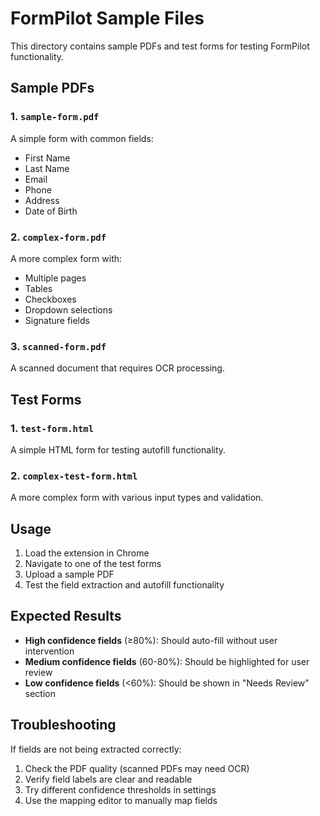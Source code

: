 # FormPilot Sample Files

This directory contains sample PDFs and test forms for testing FormPilot functionality.

## Sample PDFs

### 1. `sample-form.pdf`
A simple form with common fields:
- First Name
- Last Name
- Email
- Phone
- Address
- Date of Birth

### 2. `complex-form.pdf`
A more complex form with:
- Multiple pages
- Tables
- Checkboxes
- Dropdown selections
- Signature fields

### 3. `scanned-form.pdf`
A scanned document that requires OCR processing.

## Test Forms

### 1. `test-form.html`
A simple HTML form for testing autofill functionality.

### 2. `complex-test-form.html`
A more complex form with various input types and validation.

## Usage

1. Load the extension in Chrome
2. Navigate to one of the test forms
3. Upload a sample PDF
4. Test the field extraction and autofill functionality

## Expected Results

- **High confidence fields** (≥80%): Should auto-fill without user intervention
- **Medium confidence fields** (60-80%): Should be highlighted for user review
- **Low confidence fields** (<60%): Should be shown in "Needs Review" section

## Troubleshooting

If fields are not being extracted correctly:

1. Check the PDF quality (scanned PDFs may need OCR)
2. Verify field labels are clear and readable
3. Try different confidence thresholds in settings
4. Use the mapping editor to manually map fields